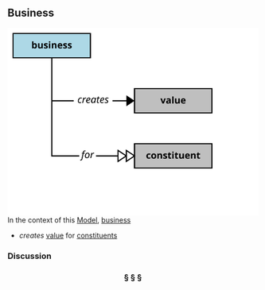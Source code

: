 ## Business

<img src="https://github.com/nikboyd/Syntopica/raw/master/sample-domain/business.svg" align="right"/>

In the context of this [Model](model.md), [business](https://github.com/nikboyd/Syntopica/blob/master/sample-domain/business.md)

* <i>creates</i> [value](https://github.com/nikboyd/Syntopica/blob/master/sample-domain/value.md) for [constituents](https://github.com/nikboyd/Syntopica/blob/master/sample-domain/constituent.md)

### Discussion



<h3 align="center"><b>&sect; &sect; &sect;</b></h3>
